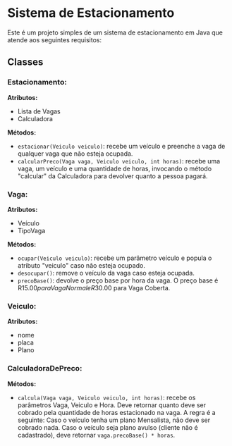 # Sistema de Estacionamento

Este é um projeto simples de um sistema de estacionamento em Java que atende aos seguintes requisitos:

## Classes

### Estacionamento:

**Atributos:**
- Lista de Vagas
- Calculadora

**Métodos:**
- `estacionar(Veiculo veiculo)`: recebe um veículo e preenche a vaga de qualquer vaga que não esteja ocupada.
- `calcularPreco(Vaga vaga, Veiculo veiculo, int horas)`: recebe uma vaga, um veículo e uma quantidade de horas, invocando o método "calcular" da Calculadora para devolver quanto a pessoa pagará.

### Vaga:

**Atributos:**
- Veículo
- TipoVaga

**Métodos:**
- `ocupar(Veiculo veiculo)`: recebe um parâmetro veículo e popula o atributo "veiculo" caso não esteja ocupado.
- `desocupar()`: remove o veículo da vaga caso esteja ocupada.
- `precoBase()`: devolve o preço base por hora da vaga. O preço base é R$15.00 para Vaga Normal e R$30.00 para Vaga Coberta.

### Veiculo:

**Atributos:**
- nome
- placa
- Plano

### CalculadoraDePreco:

**Métodos:**
- `calcula(Vaga vaga, Veiculo veiculo, int horas)`: recebe os parâmetros Vaga, Veiculo e Hora. Deve retornar quanto deve ser cobrado pela quantidade de horas estacionado na vaga. A regra é a seguinte: Caso o veículo tenha um plano Mensalista, não deve ser cobrado nada. Caso o veículo seja plano avulso (cliente não é cadastrado), deve retornar `vaga.precoBase() * horas`.

